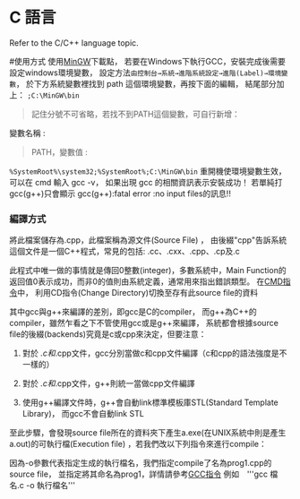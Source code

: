 # C 語言
Refer to the C/C++ language topic.

#使用方式
使用[MinGW](http://www.mingw.org/)下載點，
若要在Windows下執行GCC，安裝完成後需要設定windows環境變數，
設定方法```由控制台→系統→進階系統設定→進階(Label)→環境變數```，
於下方系統變數裡找到 path 這個環境變數，再按下面的編輯，
結尾部分加上：
```;C:\MinGW\bin```

>記住分號不可省略，若找不到PATH這個變數，可自行新增：

變數名稱 : 
>PATH，變數值 : 

```%SystemRoot%\system32;%SystemRoot%;C:\MinGW\bin```
 重開機使環境變數生效，可以在 cmd 輸入 gcc -v，
 如果出現 gcc 的相關資訊表示安裝成功！
 若單純打gcc(g++)只會顯示 
 gcc(g++):fatal error :no input files的訊息!!
 
### 編譯方式
將此檔案儲存為.cpp，此檔案稱為源文件(Source File) ，
由後綴"cpp"告訴系統這個文件是一個C++程式，常見的包括: .cc、.cxx、.cpp、.cp及.c

此程式中唯一做的事情就是傳回0整數(integer)，多數系統中，Main Function的返回值0表示成功，而非0的值則由系統定義，通常用來指出錯誤類型。
在[CMD指令](https://edisonx.pixnet.net/blog/post/57090736-%5Bcmd%5D-%E7%9B%AE%E9%8C%84%E8%88%87%E6%AA%94%E6%A1%88%E7%AE%A1%E7%90%86%E5%B8%B8%E7%94%A8%E6%8C%87%E4%BB%A4)中，
利用CD指令(Change Directory)切換至存有此source file的資料

其中gcc與g++來編譯的差別，即gcc是C的compiler，
而g++為C++的compiler，雖然乍看之下不管使用gcc或是g++來編譯，
系統都會根據source file的後綴(backends)究竟是c或cpp來決定，但要注意：
1. 對於 *.c和*.cpp文件，gcc分別當做c和cpp文件編譯（c和cpp的語法強度是不一樣的）

2. 對於 *.c和*.cpp文件，g++則統一當做cpp文件編譯

3. 使用g++編譯文件時，g++會自動link標準模板庫STL(Standard Template Library)，
而gcc不會自動link STL

 至此步驟，會發現source file所在的資料夾下產生a.exe(在UNIX系統中則是產生a.out)的可執行檔(Execution file)
 ，若我們改以下列指令來進行compile：
 
 因為-o參數代表指定生成的執行檔名，我們指定compile了名為prog1.cpp的source file，
 並指定將其命名為prog1，詳情請參考[GCC指令](https://jyhshin.pixnet.net/blog/post/26588012-gcc-%E5%8F%83%E6%95%B8-%E5%82%99%E8%A8%BB)
 例如　'''gcc 檔名.c -o 執行檔名'''
